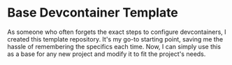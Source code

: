 # Base Devcontainer Template

As someone who often forgets the exact steps to configure devcontainers, I created this template repository. It's my go-to starting point, saving me the hassle of remembering the specifics each time. Now, I can simply use this as a base for any new project and modify it to fit the project's needs.

